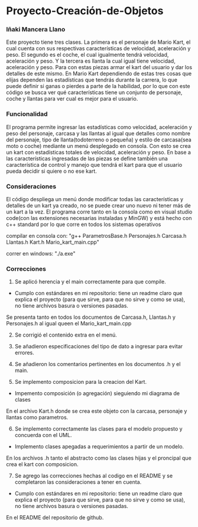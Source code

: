 # Proyecto-Creación-de-Objetos
### Iñaki Mancera Llano
Este proyecto tiene tres clases. La primera es el personaje de Mario Kart, el cual cuenta con sus respectivas características de velocidad, aceleración y peso. El segundo es el coche, el cual igualmente tendrá velocidad, aceleración y peso. Y la tercera es llanta la cual igual tiene velocidad, aceleración y peso. Para con estas piezas armar el kart del usuario y dar los detalles de este mismo.
En Mario Kart dependiendo de estas tres cosas que elijas dependen las estadísticas que tendrás durante la carrera, lo que puede definir si ganas o pierdes a parte de la habilidad, por lo que con este código se busca ver qué características tiene un conjunto de personaje, coche y llantas para ver cual es mejor para el usuario.

### Funcionalidad
El programa permite ingresar las estadísticas como velocidad, aceleración y peso del personaje, carcasa y las llantas al igual que detalles como nombre del personaje, tipo de llanta(todoterreno o pequeña) y estilo de carcasa(sea moto o coche) mediante un menú desplegado en consola. Con esto se crea un kart con estadísticas totales de velocidad, aceleración y peso. En base a las características ingresadas de las piezas se define también una característica de control y manejo que tendrá el kart para que el usuario pueda decidir si quiere o no ese kart.

### Consideraciones
El código despliega un menú donde modificar todas las características y detalles de un kart ya creado, no se puede crear uno nuevo ni tener más de un kart a la vez.
El programa corre tanto en la consola como en visual studio code(con las extensiones necesarias instaladas y MinGW) y está hecho con c++ standard por lo que corre en todos los sistemas operativos

compilar en consola con: "g++ ParametrosBase.h Personajes.h Carcasa.h Llantas.h Kart.h Mario_kart_main.cpp"

correr en windows: "./a.exe"

### Correcciones
1. Se aplicó herencia y el main correctamente para que compile.
- Cumplo con estándares en mi repositorio: tiene un readme claro que explica el proyecto  (para que sirve,  para que no sirve y como se usa), no tiene archivos basura o versiones pasadas.

Se presenta tanto en todos los documentos de Carcasa.h, Llantas.h y Personajes.h al igual queen el Mario_kart_main.cpp

2. Se corrigió el contenido extra en el menú.

3. Se añadieron especificaciones del tipo de dato a ingresar para evitar errores.

4. Se añadieron los comentarios pertinentes en los documentos .h y el main.

5. Se implemento composicion para la creacion del Kart.
- Impemento composición (o agregación) sieguiendo mi diagrama de clases

En el archivo Kart.h donde se crea este objeto con la carcasa, personaje y llantas como parametros.

6. Se implemento correctamente las clases para el modelo propuesto y concuerda con el UML.
- Implemento clases apegadas a requerimientos a partir de un modelo.

En los archivos .h tanto el abstracto como las clases hijas y el proncipal que crea el kart con composicion.

7. Se agrego las correcciones hechas al codigo en el README y se completaron las consideraciones a tener en cuenta.
- Cumplo con estándares en mi repositorio: tiene un readme claro que explica el proyecto  (para que sirve,  para que no sirve y como se usa), no tiene archivos basura o versiones pasadas.

En el README del repositorio de github.
